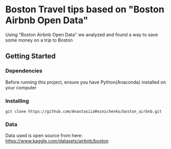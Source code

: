 # Boston Travel tips based on "Boston Airbnb Open Data" 

Using "Boston Airbnb Open Data" we analyzed and found a way to save some money on a trip to Boston

## Getting Started

### Dependencies
Before running this project, ensure you have Python(Anaconda) installed on your computer

### Installing
```
git clone https://github.com/AnastasiiaReznichenko/boston_airbnb.git
```

### Data
Data used is open source from here: https://www.kaggle.com/datasets/airbnb/boston
